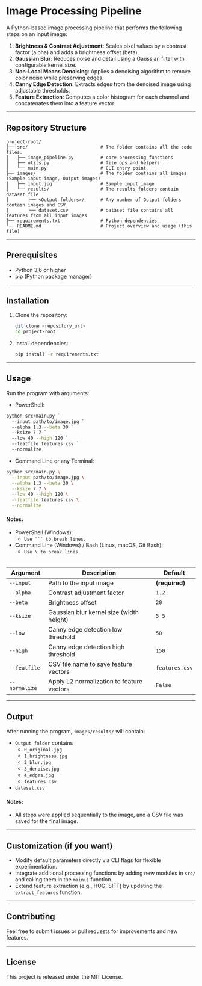 # Image Processing Pipeline

A Python-based image processing pipeline that performs the following steps on an input image:

1. **Brightness & Contrast Adjustment**: Scales pixel values by a contrast factor (alpha) and adds a brightness offset (beta).
2. **Gaussian Blur**: Reduces noise and detail using a Gaussian filter with configurable kernel size.
3. **Non-Local Means Denoising**: Applies a denoising algorithm to remove color noise while preserving edges.
4. **Canny Edge Detection**: Extracts edges from the denoised image using adjustable thresholds.
5. **Feature Extraction**: Computes a color histogram for each channel and concatenates them into a feature vector.

---

## Repository Structure

```
project-root/
├── src/                           # The folder contains all the code files.
│   ├── image_pipeline.py          # core processing functions
│   ├── utils.py                   # file ops and helpers
│   └── main.py                    # CLI entry point
├── images/                        # The folder contains all images (Sample input image, Output images)
│   ├── input.jpg                  # Sample input image
│   └── results/                   # The results folders contain dataset file
│       ├── <Output folders>/      # Any number of Output folders contain images and CSV
│       └── dataset.csv            # dataset file contains all features from all input images
├── requirements.txt               # Python dependencies
└── README.md                      # Project overview and usage (this file)
```

---

## Prerequisites

* Python 3.6 or higher
* pip (Python package manager)

---

## Installation

1. Clone the repository:

   ```bash
   git clone <repository_url>
   cd project-root
   ```
2. Install dependencies:

   ```bash
   pip install -r requirements.txt
   ```

---

## Usage

Run the program with arguments:

 - PowerShell:
```bash
python src/main.py `
  --input path/to/image.jpg `
  --alpha 1.3 --beta 30 `
  --ksize 7 7 `
  --low 40 --high 120 `
  --featfile features.csv `
  --normalize
```

 - Command Line or any Terminal:
```bash
python src/main.py \
  --input path/to/image.jpg \
  --alpha 1.3 --beta 30 \
  --ksize 7 7 \
  --low 40 --high 120 \
  --featfile features.csv \
  --normalize
```
#### Notes:

 - PowerShell (Windows):
   - `Use ``` to break lines.`
 - Command Line (Windows) / Bash (Linux, macOS, Git Bash):
   - `Use \ to break lines.`<br/><br/>

| Argument     | Description                                | Default        |
| ------------ | ------------------------------------------ | -------------- |
| `--input`    | Path to the input image                    | **(required)** |
| `--alpha`    | Contrast adjustment factor                 | `1.2`          |
| `--beta`     | Brightness offset                          | `20`           |
| `--ksize`    | Gaussian blur kernel size (width height)   | `5 5`          |
| `--low`      | Canny edge detection low threshold         | `50`           |
| `--high`     | Canny edge detection high threshold        | `150`          |
| `--featfile` | CSV file name to save feature vectors      | `features.csv` |
| `--normalize`| Apply L2 normalization to feature vectors  | `False`        |

---

## Output

After running the program, `images/results/` will contain:
 * `Output folder` contains
   * `0_original.jpg`
   * `1_brightness.jpg`
   * `2_blur.jpg`
   * `3_denoise.jpg`
   * `4_edges.jpg`
   * `features.csv`
 * `dataset.csv`

#### Notes:

 - All steps were applied sequentially to the image, and a CSV file was saved for the final image.
---

## Customization (if you want)

* Modify default parameters directly via CLI flags for flexible experimentation.
* Integrate additional processing functions by adding new modules in `src/` and calling them in the `main()` function.
* Extend feature extraction (e.g., HOG, SIFT) by updating the `extract_features` function.

---

## Contributing

Feel free to submit issues or pull requests for improvements and new features.

---

## License

This project is released under the MIT License.
